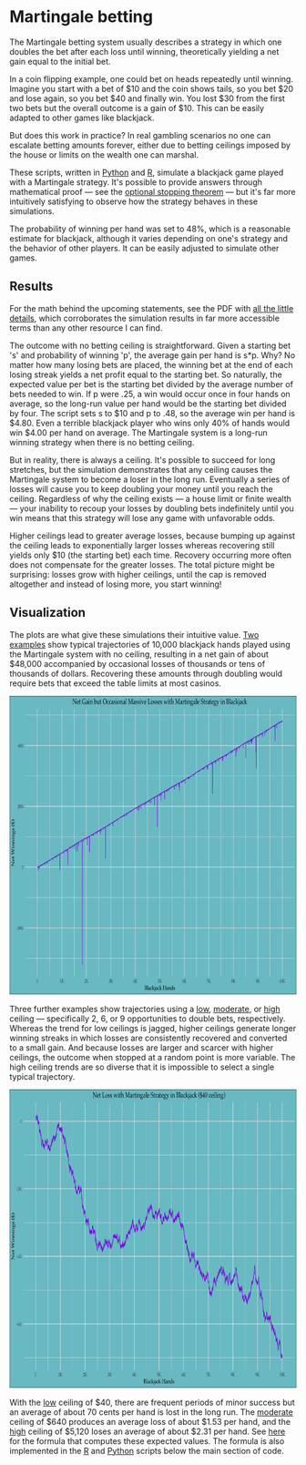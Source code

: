 # Martingale betting

The Martingale betting system usually describes a strategy in which one doubles the bet after each loss until winning, theoretically yielding a net gain equal to the initial bet.

In a coin flipping example, one could bet on heads repeatedly until winning. Imagine you start with a bet of $10 and the coin shows tails, so you bet $20 and lose again, so you bet $40 and finally win. You lost $30 from the first two bets but the overall outcome is a gain of $10. This can be easily adapted to other games like blackjack.

But does this work in practice? In real gambling scenarios no one can escalate betting amounts forever, either due to betting ceilings imposed by the house or limits on the wealth one can marshal.

These scripts, written in [Python](https://github.com/rjwthree/Martingale/blob/master/Martingale.py) and [R](https://github.com/rjwthree/Martingale/blob/master/Martingale.R), simulate a blackjack game played with a Martingale strategy. It's possible to provide answers through mathematical proof — see the [optional stopping theorem](https://math.uchicago.edu/~may/REU2019/REUPapers/Davidovsky.pdf) — but it's far more intuitively satisfying to observe how the strategy behaves in these simulations.

The probability of winning per hand was set to 48%, which is a reasonable estimate for blackjack, although it varies depending on one's strategy and the behavior of other players. It can be easily adjusted to simulate other games.

## Results

For the math behind the upcoming statements, see the PDF with [all the little details](https://github.com/rjwthree/Martingale/blob/master/little%20details.pdf), which corroborates the simulation results in far more accessible terms than any other resource I can find.

The outcome with no betting ceiling is straightforward. Given a starting bet 's' and probability of winning 'p', the average gain per hand is s*p. Why? No matter how many losing bets are placed, the winning bet at the end of each losing streak yields a net profit equal to the starting bet. So naturally, the expected value per bet is the starting bet divided by the average number of bets needed to win. If p were .25, a win would occur once in four hands on average, so the long-run value per hand would be the starting bet divided by four. The script sets s to $10 and p to .48, so the average win per hand is $4.80. Even a terrible blackjack player who wins only 40% of hands would win $4.00 per hand on average. The Martingale system is a long-run winning strategy when there is no betting ceiling.

But in reality, there is always a ceiling. It's possible to succeed for long stretches, but the simulation demonstrates that any ceiling causes the Martingale system to become a loser in the long run. Eventually a series of losses will cause you to keep doubling your money until you reach the ceiling. Regardless of why the ceiling exists — a house limit or finite wealth — your inability to recoup your losses by doubling bets indefinitely until you win means that this strategy will lose any game with unfavorable odds.

Higher ceilings lead to greater average losses, because bumping up against the ceiling leads to exponentially larger losses whereas recovering still yields only $10 (the starting bet) each time. Recovery occurring more often does not compensate for the greater losses. The total picture might be surprising: losses grow with higher ceilings, until the cap is removed altogether and instead of losing more, you start winning!

## Visualization

The plots are what give these simulations their intuitive value. [Two](https://raw.githubusercontent.com/rjwthree/Martingale/master/Martingale%20no%20ceiling%20ex%201.png) [examples](https://raw.githubusercontent.com/rjwthree/Martingale/master/Martingale%20no%20ceiling%20ex%202.png) show typical trajectories of 10,000 blackjack hands played using the Martingale system with no ceiling, resulting in a net gain of about $48,000 accompanied by occasional losses of thousands or tens of thousands of dollars. Recovering these amounts through doubling would require bets that exceed the table limits at most casinos.

<p align="center">
<img src="https://github.com/rjwthree/Martingale/blob/master/Martingale%20no%20ceiling%20ex%201.png" width="741" height="524"/>
</p>

Three further examples show trajectories using a [low](https://raw.githubusercontent.com/rjwthree/Martingale/master/Martingale%20ceiling%20ex%201%20-%20low.png), [moderate](https://raw.githubusercontent.com/rjwthree/Martingale/master/Martingale%20ceiling%20ex%202%20-%20moderate.png), or [high](https://raw.githubusercontent.com/rjwthree/Martingale/master/Martingale%20ceiling%20ex%203%20-%20high.png) ceiling — specifically 2, 6, or 9 opportunities to double bets, respectively. Whereas the trend for low ceilings is jagged, higher ceilings generate longer winning streaks in which losses are consistently recovered and converted to a small gain. And because losses are larger and scarcer with higher ceilings, the outcome when stopped at a random point is more variable. The high ceiling trends are so diverse that it is impossible to select a single typical trajectory.

<p align="center">
<img src="https://github.com/rjwthree/Martingale/blob/master/Martingale%20ceiling%20ex%201%20-%20low.png" width="741" height="524"/>
</p>

With the [low](https://raw.githubusercontent.com/rjwthree/Martingale/master/Martingale%20ceiling%20ex%201%20-%20low.png) ceiling of $40, there are frequent periods of minor success but an average of about 70 cents per hand is lost in the long run. The [moderate](https://raw.githubusercontent.com/rjwthree/Martingale/master/Martingale%20ceiling%20ex%202%20-%20moderate.png) ceiling of $640 produces an average loss of about $1.53 per hand, and the [high](https://raw.githubusercontent.com/rjwthree/Martingale/master/Martingale%20ceiling%20ex%203%20-%20high.png) ceiling of $5,120 loses an average of about $2.31 per hand. See [here](https://github.com/rjwthree/Martingale/blob/master/little%20details.pdf) for the formula that computes these expected values. The formula is also implemented in the [R](https://github.com/rjwthree/Martingale/blob/master/Martingale.R#L44) and [Python](https://github.com/rjwthree/Martingale/blob/master/Martingale.py#L47) scripts below the main section of code.
